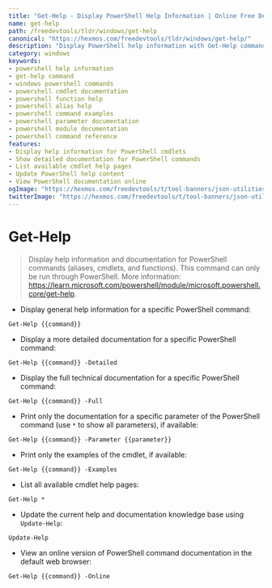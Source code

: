 ```yaml
---
title: "Get-Help - Display PowerShell Help Information | Online Free DevTools by Hexmos"
name: get-help
path: /freedevtools/tldr/windows/get-help
canonical: "https://hexmos.com/freedevtools/tldr/windows/get-help/"
description: "Display PowerShell help information with Get-Help command in Windows. Access detailed cmdlet documentation and examples. Free online tool, no registration required."
category: windows
keywords:
- powershell help information
- get-help command
- windows powershell commands
- powershell cmdlet documentation
- powershell function help
- powershell alias help
- powershell command examples
- powershell parameter documentation
- powershell module documentation
- powershell command reference
features:
- Display help information for PowerShell cmdlets
- Show detailed documentation for PowerShell commands
- List available cmdlet help pages
- Update PowerShell help content
- View PowerShell documentation online
ogImage: "https://hexmos.com/freedevtools/t/tool-banners/json-utilities-banner.png"
twitterImage: "https://hexmos.com/freedevtools/t/tool-banners/json-utilities-banner.png"
---
```


# Get-Help

> Display help information and documentation for PowerShell commands (aliases, cmdlets, and functions).
> This command can only be run through PowerShell.
> More information: <https://learn.microsoft.com/powershell/module/microsoft.powershell.core/get-help>.

- Display general help information for a specific PowerShell command:

`Get-Help {{command}}`

- Display a more detailed documentation for a specific PowerShell command:

`Get-Help {{command}} -Detailed`

- Display the full technical documentation for a specific PowerShell command:

`Get-Help {{command}} -Full`

- Print only the documentation for a specific parameter of the PowerShell command (use `*` to show all parameters), if available:

`Get-Help {{command}} -Parameter {{parameter}}`

- Print only the examples of the cmdlet, if available:

`Get-Help {{command}} -Examples`

- List all available cmdlet help pages:

`Get-Help *`

- Update the current help and documentation knowledge base using `Update-Help`:

`Update-Help`

- View an online version of PowerShell command documentation in the default web browser:

`Get-Help {{command}} -Online`
